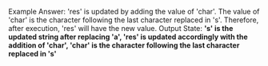 Example Answer:
'res' is updated by adding the value of 'char'. The value of 'char' is the character following the last character replaced in 's'. Therefore, after execution, 'res' will have the new value. 
Output State: **'s' is the updated string after replacing 'a', 'res' is updated accordingly with the addition of 'char', 'char' is the character following the last character replaced in 's'**
